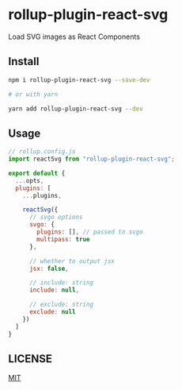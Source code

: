 # rollup-plugin-react-svg

Load SVG images as React Components

## Install

```sh
npm i rollup-plugin-react-svg --save-dev

# or with yarn

yarn add rollup-plugin-react-svg --dev
```

## Usage

```js
// rollup.config.js
import reactSvg from "rollup-plugin-react-svg";

export default {
  ...opts,
  plugins: [
    ...plugins,

    reactSvg({
      // svgo options
      svgo: {
        plugins: [], // passed to svgo
        multipass: true
      },

      // whether to output jsx
      jsx: false,

      // include: string
      include: null,

      // exclude: string
      exclude: null
    })
  ]
}
```

## LICENSE

[MIT](https://github.com/boopathi/react-svg-loader/blob/master/LICENSE)
